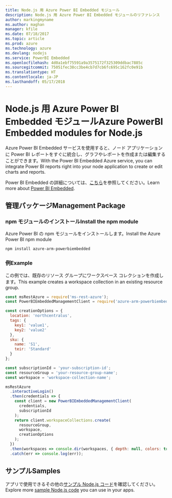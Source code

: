 ```yaml
---
title: Node.js 用 Azure Power BI Embedded モジュール
description: Node.js 用 Azure Power BI Embedded モジュールのリファレンス
author: markingmyname
ms.author: maghan
manager: kfile
ms.date: 07/18/2017
ms.topic: article
ms.prod: azure
ms.technology: azure
ms.devlang: nodejs
ms.service: PowerBI Embedded
ms.openlocfilehash: 4d0a1ebf75591a9a3575172f325309ddbac7885c
ms.sourcegitcommit: 75051fec38cc3be4cb7d7cb6fc695c162fc0e91b
ms.translationtype: HT
ms.contentlocale: ja-JP
ms.lasthandoff: 05/17/2018
---
```

# <a name="azure-powerbi-embedded-modules-for-nodejs"></a><span data-ttu-id="aaee1-103">Node.js 用 Azure Power BI Embedded モジュール</span><span class="sxs-lookup"><span data-stu-id="aaee1-103">Azure PowerBI Embedded modules for Node.js</span></span>

<span data-ttu-id="aaee1-104">Azure Power BI Embedded サービスを使用すると、ノード アプリケーションに Power BI レポートをすぐに統合し、グラフやレポートを作成または編集することができます。</span><span class="sxs-lookup"><span data-stu-id="aaee1-104">With the Power BI Embedded Azure service, you can integrate Power BI reports right into your node application to create or edit charts and reports.</span></span>

<span data-ttu-id="aaee1-105">Power BI Embedded の詳細については、[こちら](https://powerbi.microsoft.com/documentation/powerbi-developer-embedding/)を参照してください。</span><span class="sxs-lookup"><span data-stu-id="aaee1-105">Learn more about [Power BI Embedded](https://powerbi.microsoft.com/documentation/powerbi-developer-embedding/).</span></span>

## <a name="management-package"></a><span data-ttu-id="aaee1-106">管理パッケージ</span><span class="sxs-lookup"><span data-stu-id="aaee1-106">Management Package</span></span>

### <a name="install-the-npm-module"></a><span data-ttu-id="aaee1-107">npm モジュールのインストール</span><span class="sxs-lookup"><span data-stu-id="aaee1-107">Install the npm module</span></span>

<span data-ttu-id="aaee1-108">Azure Power BI の npm モジュールをインストールします。</span><span class="sxs-lookup"><span data-stu-id="aaee1-108">Install the Azure Power BI npm module</span></span>

```bash
npm install azure-arm-powerbiembedded
```

### <a name="example"></a><span data-ttu-id="aaee1-109">例</span><span class="sxs-lookup"><span data-stu-id="aaee1-109">Example</span></span>

<span data-ttu-id="aaee1-110">この例では、既存のリソース グループにワークスペース コレクションを作成します。</span><span class="sxs-lookup"><span data-stu-id="aaee1-110">This example creates a workspace collection in an existing resource group.</span></span>

```javascript
const msRestAzure = require('ms-rest-azure');
const PowerBIEmbeddedManagementClient = require('azure-arm-powerbiembedded');

const creationOptions = {
  location: 'northcentralus',
  tags: {
    key1: 'value1',
    key2: 'value2'
  },
  sku: {
    name: 'S1',
    teir: 'Standard'
  }
};

const subscriptionId = 'your-subscription-id';
const resourceGroup = 'your-resource-group-name';
const workspace = 'workspace-collection-name';

msRestAzure
  .interactiveLogin()
  .then(credentials => {
    const client = new PowerBIEmbeddedManagementClient(
      credentials,
      subscriptionId
    );
    return client.workspaceCollections.create(
      resourceGroup,
      workspace,
      creationOptions
    );
  })
  .then(workspaces => console.dir(workspaces, { depth: null, colors: true }))
  .catch(err => console.log(err));
```

## <a name="samples"></a><span data-ttu-id="aaee1-111">サンプル</span><span class="sxs-lookup"><span data-stu-id="aaee1-111">Samples</span></span>

<span data-ttu-id="aaee1-112">アプリで使用できるその他の[サンプル Node.js コード](https://azure.microsoft.com/resources/samples/?platform=nodejs)を確認してください。</span><span class="sxs-lookup"><span data-stu-id="aaee1-112">Explore more [sample Node.js code](https://azure.microsoft.com/resources/samples/?platform=nodejs) you can use in your apps.</span></span>
